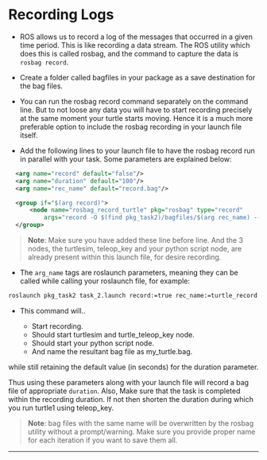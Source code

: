 # Recording Logs

  - ROS allows us to record a log of the messages that occurred in a given time period. This is like recording a data stream. The ROS utility which does this is called rosbag, and the command to capture the data is `rosbag record`.

  - Create a folder called bagfiles in your package as a save destination for the bag files.

  - You can run the rosbag record command separately on the command line. But to not loose any data you will have to start recording precisely at the same moment your turtle starts moving. Hence it is a much more preferable option to include the rosbag recording in your launch file itself.

  - Add the following lines to your launch file to have the rosbag record run in parallel with your task. Some parameters are explained below:

  ```xml
    <arg name="record" default="false"/>
    <arg name="duration" default="100"/>
    <arg name="rec_name" default="record.bag"/>

    <group if="$(arg record)">
        <node name="rosbag_record_turtle" pkg="rosbag" type="record"
            args="record -O $(find pkg_task2)/bagfiles/$(arg rec_name) --duration=$(arg duration) --chunksize=10 /turtle1/cmd_vel /turtle1/pose /DrawShape/status /DrawShape/goal /DrawShape/feedback /DrawShape/result" output="screen" />
    </group>
  ```

  > **Note**: Make sure you have added these line before </launch> line. And the 3 nodes, the turtlesim, teleop_key and your python script node, are already present within this launch file, for desire recording.

  - The `arg_name` tags are roslaunch parameters, meaning they can be called while calling your roslaunch file, for example:

  ```bash
  roslaunch pkg_task2 task_2.launch record:=true rec_name:=turtle_record.bag

  ```
  - This command will..

    - Start recording.
    - Should start turtlesim and turtle_teleop_key node.
    - Should start your python script node.
    - And name the resultant bag file as my_turtle.bag.

  while still retaining the default value (in seconds) for the duration parameter.

  Thus using these parameters along with your launch file will record a bag file of appropriate `duration`. Also, Make sure that the task is completed within the recording duration. If not then shorten the duration during which you run turtle1 using teleop_key.

  > **Note**: bag files with the same name will be overwritten by the rosbag utility without a prompt/warning. Make sure you provide proper name for each iteration if you want to save them all.

<hr>
